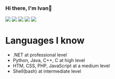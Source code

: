 ### Hi there, I'm Ivan👋
![](http://github-profile-summary-cards.vercel.app/api/cards/profile-details?username=ivangarciaquintela&theme=github_dark)
![](http://github-profile-summary-cards.vercel.app/api/cards/repos-per-language?username=ivangarciaquintela)
![](http://github-profile-summary-cards.vercel.app/api/cards/most-commit-language?username=ivangarciaquintela&theme=github_dark)
![](http://github-profile-summary-cards.vercel.app/api/cards/stats?username=ivangarciaquintela&theme=github_dark)
![](http://github-profile-summary-cards.vercel.app/api/cards/productive-time?username=ivangarciaquintela&theme=github_dark&utcOffset=3)

# Languages I know
- .NET at professional level
- Python, Java, C++, C at high level
- HTM, CSS, PHP, JavaScript at a medium level
- Shell(bash) at intermediate level


<!--
**ivangarciaquintela/ivangarciaquintela** is a ✨ _special_ ✨ repository because its `README.md` (this file) appears on your GitHub profile.

Here are some ideas to get you started:

- 🔭 I’m currently working on 
- 🌱 I’m currently learning ...
- 👯 I’m looking to collaborate on ...
- 🤔 I’m looking for help with ...
- 💬 Ask me about ...
- 📫 How to reach me: ...
- 😄 Pronouns: ...
- ⚡ Fun fact: ...
-->
